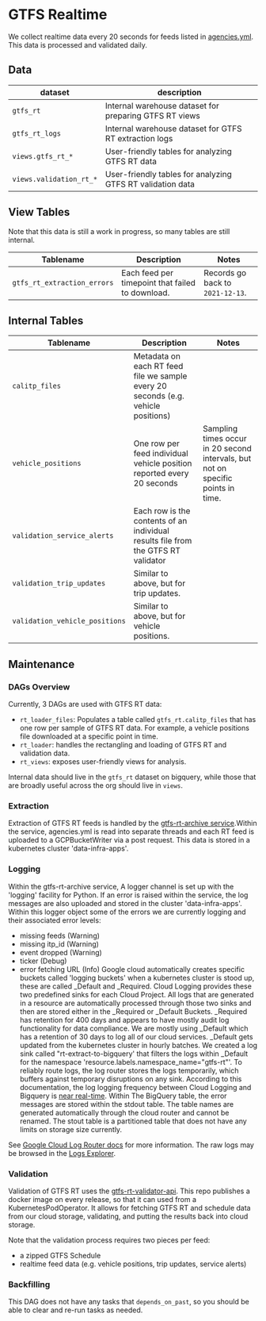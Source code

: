 # GTFS Realtime

We collect realtime data every 20 seconds for feeds listed in [agencies.yml](../warehouse/agencies.md).
This data is processed and validated daily.


## Data

| dataset | description |
| ------- | ----------- |
| `gtfs_rt` | Internal warehouse dataset for preparing GTFS RT views |
| `gtfs_rt_logs` | Internal warehouse dataset for GTFS RT extraction logs |
| `views.gtfs_rt_*` | User-friendly tables for analyzing GTFS RT data  |
| `views.validation_rt_*` | User-friendly tables for analyzing GTFS RT validation data |

## View Tables

Note that this data is still a work in progress, so many tables are still internal.

| Tablename | Description | Notes |
|----- | -------- | -------|
| `gtfs_rt_extraction_errors` | Each feed per timepoint that failed to download. | Records go back to `2021-12-13`. |

## Internal Tables

| Tablename | Description | Notes |
| --------- | ----------- | ----- |
| `calitp_files` | Metadata on each RT feed file we sample every 20 seconds (e.g. vehicle positions) | |
| `vehicle_positions` | One row per feed individual vehicle position reported every 20 seconds | Sampling times occur in 20 second intervals, but not on specific points in time. |
| `validation_service_alerts` | Each row is the contents of an individual results file from the GTFS RT validator | |
| `validation_trip_updates` | Similar to above, but for trip updates. | |
| `validation_vehicle_positions` | Similar to above, but for vehicle positions. | |

## Maintenance

### DAGs Overview

Currently, 3 DAGs are used with GTFS RT data:

* `rt_loader_files`: Populates a table called `gtfs_rt.calitp_files` that has one row per
    sample of GTFS RT data. For example, a vehicle positions file downloaded at a specific point in time.
* `rt_loader`: handles the rectangling and loading of GTFS RT and validation data.
* `rt_views`: exposes user-friendly views for analysis.

Internal data should live in the `gtfs_rt` dataset on bigquery, while those that are
broadly useful across the org should live in `views`.

### Extraction

Extraction of GTFS RT feeds is handled by the [gtfs-rt-archive service](../services/gtfs-rt-archive.md).Within the service, agencies.yml is read into separate threads and each RT feed is uploaded to a GCPBucketWriter via a post request. This data is stored in a kubernetes cluster 'data-infra-apps'.

### Logging

Within the gtfs-rt-archive service, A logger channel is set up with the 'logging' facility for Python. If an error is raised within the service, the log messages are also uploaded and stored in the cluster 'data-infra-apps'. Within this logger object some of the errors we are currently logging and their associated error levels:
* missing feeds (Warning)
* missing itp_id (Warning)
* event dropped (Warning)
* ticker (Debug)
* error fetching URL (Info)
 Google cloud automatically creates specific buckets called 'logging buckets' when a kubernetes cluster is stood up, these are called _Default and _Required. Cloud Logging provides these two predefined sinks for each Cloud Project. All logs that are generated in a resource are automatically processed through those two sinks and then are stored either in the _Required or _Default Buckets. _Required has retention for 400 days and appears to have mostly audit log functionality for data compliance. We are mostly using _Default which has a retention of 30 days to log all of our cloud services. _Default gets updated from the kubernetes cluster in hourly batches. We created a log sink called "rt-extract-to-bigquery' that filters the logs within _Default for the namespace 'resource.labels.namespace_name="gtfs-rt"'. To reliably route logs, the log router stores the logs temporarily, which buffers against temporary disruptions on any sink. According to this documentation, the log logging frequency between Cloud Logging and Bigquery is [near real-time](https://cloud.google.com/logging/docs/export/using_exported_logs#bigquery-frequency).
Within The BigQuery table, the error messages are stored within the stdout table. The table names are generated automatically through the cloud router and cannot be renamed. The stout table is a partitioned table that does not have any limits on storage size currently.

See [Google Cloud Log Router docs](https://cloud.google.com/logging/docs/routing/overview) for more information.
The raw logs may be browsed in the [Logs Explorer](https://console.cloud.google.com/logs/query?project=cal-itp-data-infra).

### Validation

Validation of GTFS RT uses the [gtfs-rt-validator-api](https://github.com/cal-itp/gtfs-rt-validator-api).
This repo publishes a docker image on every release, so that it can used from a KubernetesPodOperator.
It allows for fetching GTFS RT and schedule data from our cloud storage, validating, and putting the results
back into cloud storage.

Note that the validation process requires two pieces per feed:

* a zipped GTFS Schedule
* realtime feed data (e.g. vehicle positions, trip updates, service alerts)

### Backfilling

This DAG does not have any tasks that `depends_on_past`, so you should be able to
clear and re-run tasks as needed.

